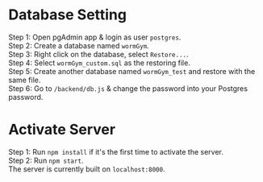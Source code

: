 # Database Setting
Step 1: Open pgAdmin app & login as user `postgres`.  
Step 2: Create a database named `wormGym`.  
Step 3: Right click on the database, select `Restore...`.  
Step 4: Select `wormGym_custom.sql` as the restoring file.  
Step 5: Create another database named `wormGym_test` and restore with the same file.  
Step 6: Go to `/backend/db.js` & change the password into your Postgres password.

# Activate Server
Step 1: Run `npm install` if it's the first time to activate the server.  
Step 2: Run `npm start`.  
The server is currently built on `localhost:8000`.
